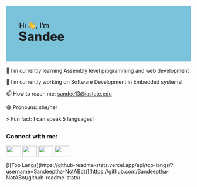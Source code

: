 [![MasterHead](header.png)](https://github.com/Sandeeptha-NotAbot)
 
🌱 I’m currently learning Assembly level programming and web development

🔭 I’m currently working on Software Development in Embedded systems!

📫 How to reach me: sandee13@iastate.edu

😄 Pronouns: she/her

⚡ Fun fact: I can speak 5 languages!
<h3 align="left">Connect with me:</h3>
<p align="left">
<a href="your link" target="blank"><img align="center" src="https://cdn.jsdelivr.net/npm/simple-icons@3.0.1/icons/twitter.svg" alt="" height="30" width="40" /></a>
<a href="your link" target="blank"><img align="center" src="https://cdn.jsdelivr.net/npm/simple-icons@3.0.1/icons/linkedin.svg" alt="" height="30" width="40" /></a>
<a href="your link" target="blank"><img align="center" src="https://cdn.jsdelivr.net/npm/simple-icons@3.0.1/icons/instagram.svg" alt="" height="30" width="40" /></a>
<a href="your link" target="blank"><img align="center" src="https://cdn.jsdelivr.net/npm/simple-icons@3.0.1/icons/youtube.svg" alt="" height="30" width="40" /></a>
</p>
[![Top Langs](https://github-readme-stats.vercel.app/api/top-langs/?username=Sandeeptha-NotABot)](https://github.com/Sandeeptha-NotABot/github-readme-stats)


<!--
**Sandeeptha-NotAbot/Sandeeptha-NotAbot** is a ✨ _special_ ✨ repository because its `README.md` (this file) appears on your GitHub profile.

Here are some ideas to get you started:

- 🔭 I’m currently working on ...
- 🌱 I’m currently learning Assembly level programming and web development
- 👯 I’m looking to collaborate on ...
- 🤔 I’m looking for help with ...
- 💬 Ask me about ...
- 📫 How to reach me: sandee13@iastate.edu
- 😄 Pronouns: she/her
- ⚡ Fun fact: I can speak 5 languages!
-->
